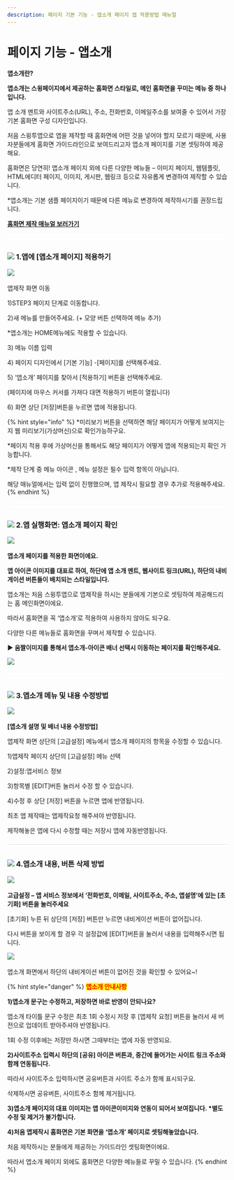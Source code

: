 ```yaml
---
description: 페이지 기본 기능 - 앱소개 페이지 앱 적용방법 매뉴얼
---
```


# 페이지 기능 - 앱소개

**앱소개란?** &#x20;

**앱소개는 스윙페이지에서 제공하는 홈화면 스타일로, 메인 홈화면을 꾸미는 메뉴 중 하나입니다.**

앱 소개 멘트와 사이트주소(URL), 주소, 전화번호, 이메일주소를 보여줄 수 있어서 가장 기본 홈화면 구성 디자인입니다.

처음 스윙투앱으로 앱을 제작할 때 홈화면에 어떤 것을 넣어야 할지 모르기 때문에, 사용자분들에게 홈화면 가이드라인으로 보여드리고자 앱소개 페이지를 기본 셋팅하여 제공해요.

홈화면은 당연히!  앱소개 페이지 외에 다른 다양한 메뉴들 – 이미지 페이지, 웹템플릿, HTML에디터 페이지, 이미지, 게시판, 웹링크 등으로 자유롭게 변경하여 제작할 수 있습니다.

\*앱소개는 기본 샘플 페이지이기 때문에 다른 메뉴로 변경하여 제작하시기를 권장드립니다.

[**홈화면 제작 매뉴얼 보러가기**](home.md)

![](../../../.gitbook/assets/수평성.PNG)

### ![](https://wp.swing2app.co.kr/wp-content/uploads/2020/04/%EB%8B%A8%EB%9D%BD1-1.png) **1.앱에 \[앱소개 페이지] 적용하기**

![](https://wp.swing2app.co.kr/wp-content/uploads/2022/07/%EC%95%B1%EC%86%8C%EA%B0%9C%ED%8E%98%EC%9D%B4%EC%A7%80.png)

앱제작 화면 이동

1\)STEP3 페이지 단계로 이동합니다.

2\)새 메뉴를 만들어주세요. (+ 모양 버튼 선택하여 메뉴 추가)

\*앱소개는 HOME메뉴에도 적용할 수 있습니다.&#x20;

3\) 메뉴 이름 입력

4\) 페이지 디자인에서 \[기본 기능] -\[페이지]를 선택해주세요.&#x20;

5\) ‘앱소개’ 페이지를 찾아서 \[적용하기] 버튼을 선택해주세요.

(페이지에 마우스 커서를 가져다 대면 적용하기 버튼이 열립니다)

6\) 화면 상단 \[저장]버튼을 누르면 앱에 적용됩니다.&#x20;

{% hint style="info" %}
\*미리보기 버튼을 선택하면 해당 페이지가 어떻게 보여지는지 웹 미리보기(가상머신)으로 확인가능하구요.

\*페이지 적용 후에 가상머신을 통해서도 해당 페이지가 어떻게 앱에 적용되는지 확인 가능합니다.

\*제작 단계 중 메뉴 아이콘 , 메뉴 설정은 필수 입력 항목이 아닙니다.

해당 매뉴얼에서는 입력 없이 진행했으며, 앱 제작시 필요할 경우 추가로 적용해주세요.
{% endhint %}

![](../../../.gitbook/assets/수평성.PNG)

### ![](https://wp.swing2app.co.kr/wp-content/uploads/2020/04/%EB%8B%A8%EB%9D%BD1-1.png) **2.앱 실행화면: 앱소개 페이지 확인**

![](https://wp.swing2app.co.kr/wp-content/uploads/2022/07/%EC%95%B1%EC%86%8C%EA%B0%9C%ED%99%94%EB%A9%B4.png)

**앱소개 페이지를 적용한 화면이에요.**

**앱 아이콘 이미지를 대표로 하여, 하단에 앱 소개 멘트, 웹사이트 링크(URL), 하단의 내비게이션 버튼들이 배치되는 스타일입니다.**

앱소개는 처음 스윙투앱으로 앱제작을 하시는 분들에게 기본으로 셋팅하여 제공해드리는 홈 메인화면이에요.

따라서 홈화면을 꼭 ‘앱소개’로 적용하여 사용하지 않아도 되구요.

다양한 다른 메뉴들로 홈화면을 꾸며서 제작할 수 있습니다.



**▶ 움짤이미지를 통해서 앱소개-아이콘 배너 선택시 이동하는 페이지를 확인해주세요.**

![](https://wp.swing2app.co.kr/wp-content/uploads/2018/09/%EB%85%B9%ED%99%94\_2020\_06\_02\_16\_18\_41\_940.gif)

![](../../../.gitbook/assets/수평성.PNG)

### ![](https://wp.swing2app.co.kr/wp-content/uploads/2020/04/%EB%8B%A8%EB%9D%BD1-1.png) **3.앱소개 메뉴 및 내용 수정방법** &#x20;

![](https://wp.swing2app.co.kr/wp-content/uploads/2022/07/%EC%95%B1%EC%86%8C%EA%B0%9C%EC%88%98%EC%A0%95.png)

**\[앱소개 설명 및 배너 내용 수정방법]**

앱제작 화면 상단의 \[고급설정] 메뉴에서 앱소개 페이지의 항목을 수정할 수 있습니다.

1\)앱제작 페이지 상단의 \[고급설정] 메뉴 선택

2\)설정:앱서비스 정보

3\)항목별 \[EDIT]버튼 눌러서 수정 할 수 있습니다.

4\)수정 후 상단 \[저장] 버튼을 누르면 앱에 반영됩니다.

최초 앱 제작때는 앱제작요청 해주셔야 반영됩니다.&#x20;

제작해놓은 앱에 다시 수정할 때는 저장시 앱에 자동반영됩니다.

![](../../../.gitbook/assets/수평성.PNG)

### ![](https://wp.swing2app.co.kr/wp-content/uploads/2020/04/%EB%8B%A8%EB%9D%BD1-1.png) **4.앱소개 내용, 버튼 삭제 방법**&#x20;

![](https://wp.swing2app.co.kr/wp-content/uploads/2022/07/%EC%95%B1%EC%86%8C%EA%B0%9C%EC%88%98%EC%A0%952.png)

**고급설정 – 앱 서비스 정보에서 ‘전화번호, 이메일, 사이트주소, 주소, 앱설명’에 있는 \[초기화] 버튼을 눌러주세요**

\[초기화] 누른 뒤 상단의 \[저장] 버튼만 누르면 내비게이션 버튼이 없어집니다.

다시 버튼을 보이게 할 경우 각 설정값에 \[EDIT]버튼을 눌러서 내용을 입력해주시면 됩니다.



![](https://wp.swing2app.co.kr/wp-content/uploads/2022/07/%EC%95%B1%EC%86%8C%EA%B0%9C%ED%99%94%EB%A9%B42.png)

앱소개 화면에서 하단의 내비게이션 버튼이 없어진 것을 확인할 수 있어요\~!



{% hint style="danger" %}
<mark style="color:red;">**앱소개 안내사항**</mark>



**1)앱소개 문구는 수정하고, 저장하면 바로 반영이 안되나요?**

앱소개 타이틀 문구 수정은 최초 1회 수정시 저장 후 \[앱제작 요청] 버튼을 눌러서 새 버전으로 업데이트 받아주셔야 반영됩니다.

1회 수정 이후에는 저장만 하시면 그때부터는 앱에 자동 반영되요.

**2)사이트주소 입력시 하단의 \[공유] 아이콘 버튼과, 중간에 들어가는 사이트 링크 주소와 함께 연동됩니다.**&#x20;

따라서 사이트주소 입력하시면 공유버튼과 사이트 주소가 함께 표시되구요.

삭제하시면 공유버튼, 사이트주소 함께 제거됩니다.

**3)앱소개 페이지의 대표 이미지는 앱 아이콘이미지와 연동이 되어서 보여집니다. \*별도 수정 및 제거가 불가합니다.**&#x20;

**4)처음 앱제작시 홈화면은 기본 화면을 ‘앱소개’ 페이지로 셋팅해놓았습니다.**

처음 제작하시는 분들에게 제공하는 가이드라인 셋팅화면이에요.

따라서 앱소개 페이지 외에도 홈화면은 다양한 메뉴들로 꾸밀 수 있습니다.&#x20;
{% endhint %}



